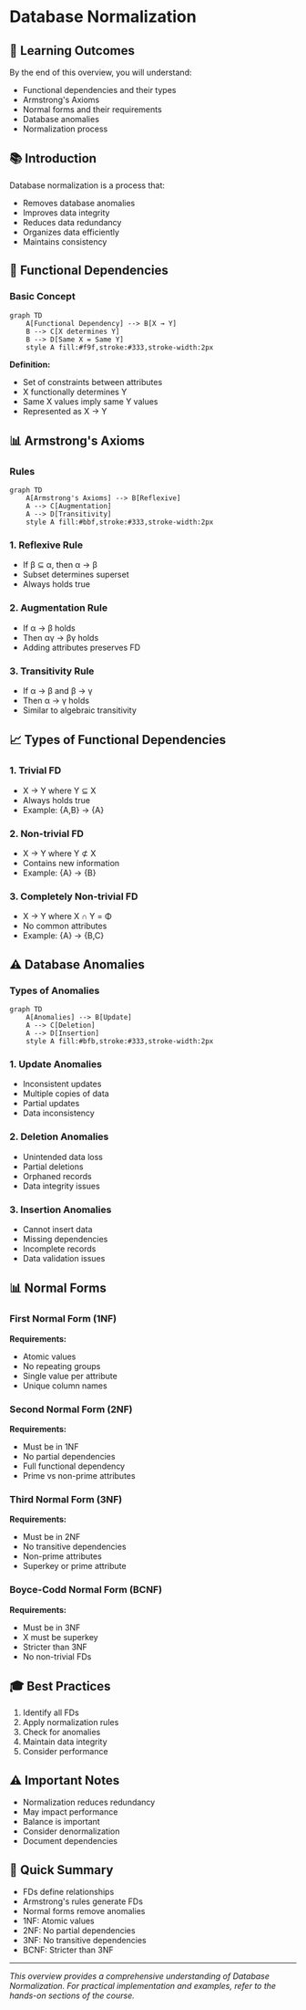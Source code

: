 # Database Normalization

## 🎯 Learning Outcomes
By the end of this overview, you will understand:
- Functional dependencies and their types
- Armstrong's Axioms
- Normal forms and their requirements
- Database anomalies
- Normalization process

## 📚 Introduction
Database normalization is a process that:
- Removes database anomalies
- Improves data integrity
- Reduces data redundancy
- Organizes data efficiently
- Maintains consistency

## 🔄 Functional Dependencies

### Basic Concept
```mermaid
graph TD
    A[Functional Dependency] --> B[X → Y]
    B --> C[X determines Y]
    B --> D[Same X = Same Y]
    style A fill:#f9f,stroke:#333,stroke-width:2px
```

**Definition:**
- Set of constraints between attributes
- X functionally determines Y
- Same X values imply same Y values
- Represented as X → Y

## 📊 Armstrong's Axioms

### Rules
```mermaid
graph TD
    A[Armstrong's Axioms] --> B[Reflexive]
    A --> C[Augmentation]
    A --> D[Transitivity]
    style A fill:#bbf,stroke:#333,stroke-width:2px
```

### 1. Reflexive Rule
- If β ⊆ α, then α → β
- Subset determines superset
- Always holds true

### 2. Augmentation Rule
- If α → β holds
- Then αγ → βγ holds
- Adding attributes preserves FD

### 3. Transitivity Rule
- If α → β and β → γ
- Then α → γ holds
- Similar to algebraic transitivity

## 📈 Types of Functional Dependencies

### 1. Trivial FD
- X → Y where Y ⊆ X
- Always holds true
- Example: {A,B} → {A}

### 2. Non-trivial FD
- X → Y where Y ⊄ X
- Contains new information
- Example: {A} → {B}

### 3. Completely Non-trivial FD
- X → Y where X ∩ Y = Φ
- No common attributes
- Example: {A} → {B,C}

## ⚠️ Database Anomalies

### Types of Anomalies
```mermaid
graph TD
    A[Anomalies] --> B[Update]
    A --> C[Deletion]
    A --> D[Insertion]
    style A fill:#bfb,stroke:#333,stroke-width:2px
```

### 1. Update Anomalies
- Inconsistent updates
- Multiple copies of data
- Partial updates
- Data inconsistency

### 2. Deletion Anomalies
- Unintended data loss
- Partial deletions
- Orphaned records
- Data integrity issues

### 3. Insertion Anomalies
- Cannot insert data
- Missing dependencies
- Incomplete records
- Data validation issues

## 📊 Normal Forms

### First Normal Form (1NF)
**Requirements:**
- Atomic values
- No repeating groups
- Single value per attribute
- Unique column names

### Second Normal Form (2NF)
**Requirements:**
- Must be in 1NF
- No partial dependencies
- Full functional dependency
- Prime vs non-prime attributes

### Third Normal Form (3NF)
**Requirements:**
- Must be in 2NF
- No transitive dependencies
- Non-prime attributes
- Superkey or prime attribute

### Boyce-Codd Normal Form (BCNF)
**Requirements:**
- Must be in 3NF
- X must be superkey
- Stricter than 3NF
- No non-trivial FDs

## 🎓 Best Practices
1. Identify all FDs
2. Apply normalization rules
3. Check for anomalies
4. Maintain data integrity
5. Consider performance

## ⚠️ Important Notes
- Normalization reduces redundancy
- May impact performance
- Balance is important
- Consider denormalization
- Document dependencies

## 📝 Quick Summary
- FDs define relationships
- Armstrong's rules generate FDs
- Normal forms remove anomalies
- 1NF: Atomic values
- 2NF: No partial dependencies
- 3NF: No transitive dependencies
- BCNF: Stricter than 3NF

---
*This overview provides a comprehensive understanding of Database Normalization. For practical implementation and examples, refer to the hands-on sections of the course.* 